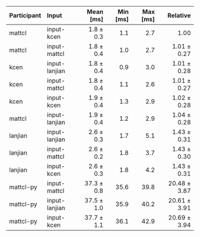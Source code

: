 | Participant | Input | Mean [ms] | Min [ms] | Max [ms] | Relative |
|:---|:---|---:|---:|---:|---:|
| mattcl | input-kcen | 1.8 ± 0.3 | 1.1 | 2.7 | 1.00 |
| mattcl | input-mattcl | 1.8 ± 0.4 | 1.0 | 2.7 | 1.01 ± 0.27 |
| kcen | input-lanjian | 1.8 ± 0.4 | 0.9 | 3.0 | 1.01 ± 0.28 |
| kcen | input-mattcl | 1.8 ± 0.4 | 1.1 | 2.6 | 1.01 ± 0.27 |
| kcen | input-kcen | 1.9 ± 0.4 | 1.3 | 2.9 | 1.02 ± 0.28 |
| mattcl | input-lanjian | 1.9 ± 0.4 | 1.2 | 2.9 | 1.04 ± 0.28 |
| lanjian | input-lanjian | 2.6 ± 0.3 | 1.7 | 5.1 | 1.43 ± 0.31 |
| lanjian | input-mattcl | 2.6 ± 0.2 | 1.8 | 3.7 | 1.43 ± 0.30 |
| lanjian | input-kcen | 2.6 ± 0.3 | 1.8 | 4.2 | 1.43 ± 0.31 |
| mattcl-py | input-mattcl | 37.3 ± 0.8 | 35.6 | 39.8 | 20.48 ± 3.87 |
| mattcl-py | input-lanjian | 37.5 ± 1.0 | 35.9 | 40.2 | 20.61 ± 3.91 |
| mattcl-py | input-kcen | 37.7 ± 1.1 | 36.1 | 42.9 | 20.69 ± 3.94 |
